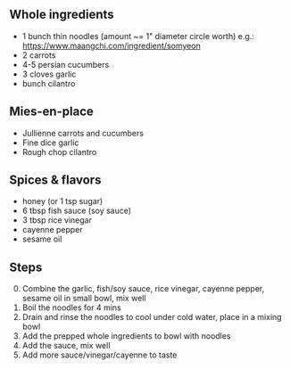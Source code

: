 ## Whole ingredients
- 1 bunch thin noodles (amount ~= 1" diameter circle worth) e.g.: https://www.maangchi.com/ingredient/somyeon
- 2 carrots
- 4-5 persian cucumbers
- 3 cloves garlic
- bunch cilantro

## Mies-en-place
- Jullienne carrots and cucumbers
- Fine dice garlic
- Rough chop cilantro

## Spices & flavors
- honey (or 1 tsp sugar)
- 6 tbsp fish sauce (soy sauce)
- 3 tbsp rice vinegar
- cayenne pepper
- sesame oil

## Steps
0. Combine the garlic, fish/soy sauce, rice vinegar, cayenne pepper, sesame oil in small bowl, mix well
1. Boil the noodles for 4 mins
2. Drain and rinse the noodles to cool under cold water, place in a mixing bowl
3. Add the prepped whole ingredients to bowl with noodles
4. Add the sauce, mix well
5. Add more sauce/vinegar/cayenne to taste

